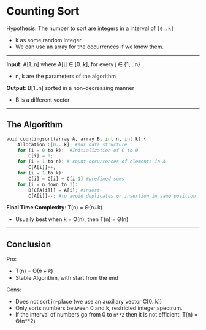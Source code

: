 # Counting Sort

Hypothesis: The number to sort are integers in a interval of `[0..k]` 
* k as some random integer.
* We can use an array for the occurrences if we know them.

---

**Input**: A[1..n] where A[j] ∈ [0..k], for every j ∈ {1,..,n}
* n, k are the parameters of the algorithm

**Output**: B[1..n] sorted in a non-decreasing manner
* B is a different vector

---

## The Algorithm

```python
void countingsort(array A, array B, int n, int k) {
    Allocation C[0...k]; #aux data structure
    for (i = 0 to k):  #Initialization of C to 0
        C[i] = 0;
    for (i = 1 to n): # count occurrences of elements in A
        C[A[i]]++;
    for (i = 1 to k):
        C[i] = C[i] + C[i-1] #prefixed sums
    for (i = n down to 1):
        B[C[A[i]]] = A[i]; #insert
        C[A[i]]--; #to avoid duplicates or insertion in same position
```
**Final Time Complexity**: T(n) = Θ(n+k) 
* Usually best when k = O(n), then T(n) = Θ(n)

--- 

## Conclusion
Pro:
* T(n) = Θ(𝑛 + 𝑘)
* Stable Algorithm, with start from the end

Cons:
* Does not sort in-place (we use an auxiliary vector C[0..k])
* Only sorts numbers between 0 and k, restricted integer spectrum.
* If the interval of numbers go from 0 to `n**2` then it is not efficient: T(n) = Θ(n**2)
